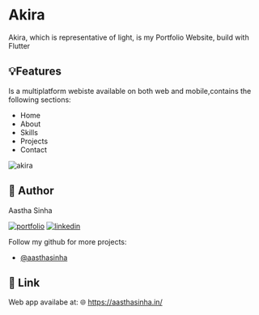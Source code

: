 
# Akira

Akira, which is representative of light, is my Portfolio Website, build with Flutter



## 💡Features
Is a multiplatform webiste available on both web and mobile,contains the following sections:

- Home
- About
- Skills
- Projects
- Contact

![akira](https://user-images.githubusercontent.com/74906694/172061558-3fb363f1-f598-4963-a0c8-1bb26d311def.png)


## 👩 Author
Aastha Sinha

[![portfolio](https://img.shields.io/badge/my_portfolio-000?style=for-the-badge&logo=ko-fi&logoColor=white)](https://aasthasinha.in/)
[![linkedin](https://img.shields.io/badge/linkedin-0A66C2?style=for-the-badge&logo=linkedin&logoColor=white)](https://www.linkedin.com/in/aastha-sinha-/)

Follow my github for more projects:
- [@aasthasinha](https://github.com/AasthaSinha2002)


## 🔗 Link
 Web app availabe at:
 🌐
https://aasthasinha.in/


